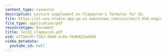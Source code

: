 ```yaml
---
content_type: resource
description: Lecture supplement on Clapeyron's formulas for 1D.
file: https://ol-ocw-studio-app-qa.s3.amazonaws.com/courses/1-050-engineering-mechanics-i-fall-2007/a772ecdcf16244e8ac8a7e46422ae8dd_lec32_clapeyron.pdf
file_type: application/pdf
resourcetype: Document
title: lec32_clapeyron.pdf
uid: a772ecdc-f162-44e8-ac8a-7e46422ae8dd
video_metadata:
  youtube_id: null
---
```

